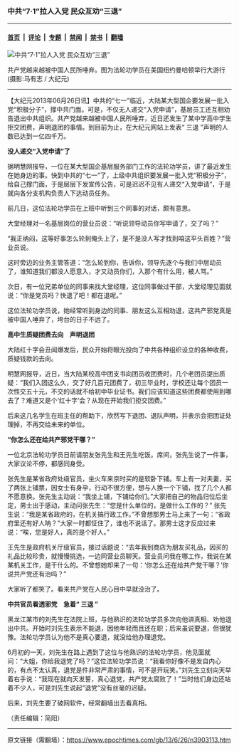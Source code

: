 ### 中共“7‧1”拉人入党 民众互劝“三退”

---

#### [首页](../../../..?n3903113) &nbsp;|&nbsp; [评论](../../../../../epoch-comment?n3903113) &nbsp;|&nbsp; [专题](../../../../../epoch-special?n3903113) &nbsp;|&nbsp; [禁闻](../../../../../epoch-news?n3903113) &nbsp;|&nbsp; [禁书](../../../../../books?n3903113) &nbsp;|&nbsp; [翻墙](https://github.com/gfw-breaker/nogfw/blob/master/README.md?n3903113)


<div><img alt="中共“7‧1”拉人入党 民众互劝“三退”" class="attachment-djy_600_400 size-djy_600_400 wp-post-image" src="https://i.epochtimes.com/assets/uploads/2013/06/0906062106491892-600x400.jpg"/>
<div class="caption">
 <p>
  共产党越来越被中国人民所唾弃。图为法轮功学员在美国纽约曼哈顿举行大游行 (摄影:马有志 / 大纪元)
 </p>
</div></div><hr/><div class="post_content" id="artbody" itemprop="articleBody">
 <!-- article content begin -->
 <p>
  【大纪元2013年06月26日讯】中共的“七一”临近，大陆某大型国企要发展一批入党“积极分子”，撑中共门面。可是，不仅无人递交“入党申请”，基层员工还互相劝告退出中共组织。共产党越来越被中国人民所唾弃，近日还发生了某中学高中学生拒交团费，声明退团的事情。到目前为止，在大纪元网站上发表“
  <ok href="https://www.epochtimes.com/gb/tag/%E4%B8%89%E9%80%80.html">
   三退
  </ok>
  ”声明的人数已达到一亿四千万。
 </p>
 <p>
  <b>
   没人递交“入党申请”了
  </b>
 </p>
 <p>
  据明慧网报导，一位在某大型国企基层服务部门工作的法轮功学员，讲了最近发生在她身边的事。快到中共的“七一”了，上级中共组织要发展一批入党“积极分子”，给自己撑门面，于是层层下发宣传公告，可是迟迟不见有人递交“入党申请”，于是就向各分支机构负责人下达动员任务。
 </p>
 <p>
  前几日，这位法轮功学员在上班中听到三个同事的对话，颇有意思。
 </p>
 <p>
  大堂经理对一名基层岗位的营业员说：“听说领导动员你写申请了，交了吗？”
 </p>
 <p>
  “我正纳闷，这等好事怎么轮到俺头上了，是不是没人写才找到咱这平头百姓？”营业员说。
 </p>
 <p>
  这时旁边的业务主管答道：“怎么轮到你，告诉你，领导先逐个与我们中层动员了，谁知道我们都没人愿意入，才又动员你们，入那个有什么用，被人骂。”
 </p>
 <p>
  次日，有一位兄弟单位的同事来找大堂经理，这位同事做过干部，大堂经理见面就说：“你是党员吗？快退了吧！都在退呢。”
 </p>
 <p>
  这位法轮功学员说，她经常听到身边的同事、朋友这么互相劝退，这共产邪党真是被中国人唾弃了，垮台的日子不远了。
 </p>
 <p>
  <b>
   高中生质疑团费去向　声明退团
  </b>
 </p>
 <p>
  大陆红十字会丑闻爆发后，民众开始将眼光投向了中共各种组织设立的各种收费，质疑钱款的去向。
 </p>
 <p>
  明慧网报导，近日，当大陆某校高中团支书向团员收团费时，几个老团员提出质疑：“我们入团这么久，交了好几百元团费了，初三毕业时，学校还让每个团员一次性交五十元，不交的话就不给初中毕业证书。我们应该知道这些团费都使用到哪去了？难道又是个‘红十字’会？从现在开始我们拒交团费。”
 </p>
 <p>
  后来这几名学生在班主任的帮助下，欣然写下退团、退队声明，并表示会把团证处理掉，不再交给未来的单位。
 </p>
 <p>
  <b>
   “你怎么还在给共产邪党干哪？”
  </b>
 </p>
 <p>
  一位北京法轮功学员日前请朋友张先生和王先生吃饭。席间，张先生说了一件事，大家议论不停，都感同身受。
 </p>
 <p>
  张先生是某省政府处级官员，坐火车来京时买的是软卧下铺。车上有一对夫妻，买了两张上铺票，因女士有身孕，行动不很方便，想与人换一个下铺，找了几个人都不愿意换。张先生主动说：“我坐上铺，下铺给你们。”大家把自己的物品归位后坐定，男士出于感动，主动问张先生：“您是什么单位的，是做什么工作的？” 张先生说：“我是某省政府的，在机关搞行政工作。”不曾想那男士马上来了一句：“省政府里还有好人呐？”大家一时都怔住了，谁也不说话了。那男士这才反应过来说：“唉，您是好人，真的是个好人。”
 </p>
 <p>
  王先生是政府机关厅级官员，接过话题说：“去年我到商店为朋友买礼品，因买的礼品比较珍贵，就慢慢挑选，一边同营业员聊天。营业员问我在哪工作，我说在某某机关工作，是干什么的。不曾想她却来了一句：‘你怎么还在给共产党干哪？’你说共产党还有治吗？”
 </p>
 <p>
  大家听了都笑了。看来共产党在人民心目中早就没治了。
 </p>
 <p>
  <b>
   中共官员看透邪党　急着“
   <ok href="https://www.epochtimes.com/gb/tag/%E4%B8%89%E9%80%80.html">
    三退
   </ok>
   ”
  </b>
 </p>
 <p>
  黑龙江某市的刘先生在法院上班，与他熟识的法轮功学员多次向他讲真相、劝他退出中共。开始时刘先生表示不能退，因他年轻而且还在职；后来虽说要退，但很犹豫。法轮功学员认为他不是真心要退，就没给他办理退党。
 </p>
 <p>
  6月初的一天，刘先生在路上遇到了这位与他熟识的法轮功学员，他见面就问：“大姐，你给我退党了吗？”这位法轮功学员说：“我看你好像不是发自内心的，有点不太认真，退党是件非常严肃的事情，可不是开玩笑。”刘先生立刻向天举着右手说：“我现在就向天发誓，真心退党，共产党太腐败了！”当时他们身边还站着不少人，可是刘先生说起“退党”没有丝毫的迟疑。
 </p>
 <p>
  后来，刘先生要了破网软件，经常翻墙出去看真相。
 </p>
 <p>
  （责任编辑：简阳）
 </p>
 <!-- article content end -->
 <div id="below_article_ad">
 </div>
</div>


---

原文链接（需翻墙）：https://www.epochtimes.com/gb/13/6/26/n3903113.htm